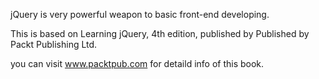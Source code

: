 jQuery is very powerful weapon to basic front-end developing.

This is based on Learning jQuery, 4th edition, published by Published by Packt Publishing Ltd.

you can visit <a href='http://www.packtpub.com'>www.packtpub.com</a> for detaild info of this book.
